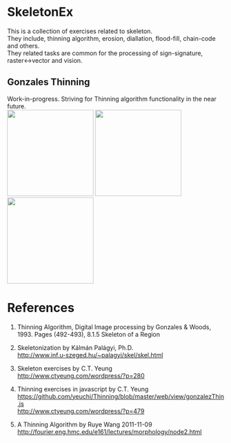 # SkeletonEx

This is a collection of exercises related to skeleton.\
They include, thinning algorithm, erosion, diallation, flood-fill, chain-code and others.\
They related tasks are common for the processing of sign-signature, raster<->vector and vision.

## Gonzales Thinning

Work-in-progress.  Striving for Thinning algorithm functionality in the near future. \
<img width="200" src="https://user-images.githubusercontent.com/1282659/103468126-7fe37180-4d1b-11eb-97a3-45037cf5b25e.png"> <img width="200" src="https://user-images.githubusercontent.com/1282659/103468124-7f4adb00-4d1b-11eb-888a-29d434a3bc1e.png"> <img width="200" src="https://user-images.githubusercontent.com/1282659/103468125-7fe37180-4d1b-11eb-893b-7e9d5c611e49.png"> 

# References

1. Thinning Algorithm, Digital Image processing by Gonzales & Woods, 1993. Pages (492-493), 8.1.5 Skeleton of a Region

2. Skeletonization by Kálmán Palágyi, Ph.D.\
http://www.inf.u-szeged.hu/~palagyi/skel/skel.html

3. Skeleton exercises by C.T. Yeung\
http://www.ctyeung.com/wordpress/?p=280

4. Thinning exercises in javascript by C.T. Yeung\
https://github.com/yeuchi/Thinning/blob/master/web/view/gonzalezThin.js \
http://www.ctyeung.com/wordpress/?p=479

5. A Thinning Algorithm by Ruye Wang 2011-11-09
http://fourier.eng.hmc.edu/e161/lectures/morphology/node2.html
